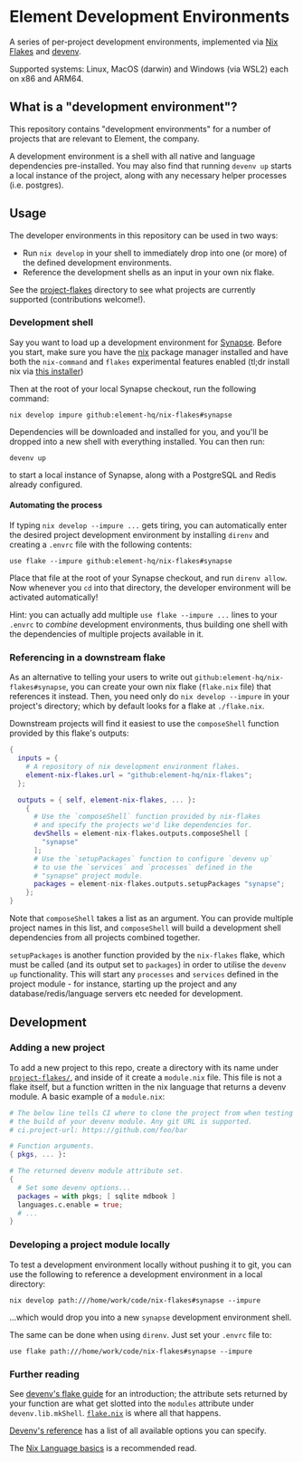 # Element Development Environments

A series of per-project development environments, implemented via [Nix
Flakes](https://zero-to-nix.com/concepts/flakes) and
[devenv](https://devenv.sh/).

Supported systems: Linux, MacOS (darwin) and Windows (via WSL2) each on x86 and
ARM64.

## What is a "development environment"?

This repository contains "development environments" for a number of projects
that are relevant to Element, the company.

A development environment is a shell with all native and language dependencies
pre-installed. You may also find that running `devenv up` starts a local
instance of the project, along with any necessary helper processes (i.e.
postgres).

## Usage

The developer environments in this repository can be used in two ways:

* Run `nix develop` in your shell to immediately drop into one (or more)
  of the defined development environments.
* Reference the development shells as an input in your own nix flake.

See the [project-flakes](./project-flakes) directory to see what projects
are currently supported (contributions welcome!).

### Development shell

Say you want to load up a development environment for
[Synapse](https://github.com/matrix-org/synapse). Before you start, make sure
you have the [nix](https://nixos.org/download) package manager installed and
have both the `nix-command` and `flakes` experimental features enabled (tl;dr
install nix via [this
installer](https://github.com/DeterminateSystems/nix-installer?tab=readme-ov-file#the-determinate-nix-installer))

Then at the root of your local Synapse checkout, run the following command:

```shell
nix develop impure github:element-hq/nix-flakes#synapse
```

Dependencies will be downloaded and installed for you, and you'll be dropped
into a new shell with everything installed. You can then run:

```shell
devenv up
```

to start a local instance of Synapse, along with a PostgreSQL and Redis already
configured.

#### Automating the process

If typing `nix develop --impure ...` gets tiring, you can automatically enter
the desired project development environment by installing `direnv` and creating
a `.envrc` file with the following contents:

```
use flake --impure github:element-hq/nix-flakes#synapse
```

Place that file at the root of your Synapse checkout, and run `direnv allow`.
Now whenever you `cd` into that directory, the developer environment will be
activated automatically!

Hint: you can actually add multiple `use flake --impure ...` lines to your
`.envrc` to *combine* development environments, thus building one shell
with the dependencies of multiple projects available in it.

### Referencing in a downstream flake

As an alternative to telling your users to write out
`github:element-hq/nix-flakes#synapse`, you can create your own nix flake
(`flake.nix` file) that references it instead. Then, you need only do `nix
develop --impure` in your project's directory; which by default looks for a
flake at `./flake.nix`.

Downstream projects will find it easiest to use the `composeShell` function
provided by this flake's outputs:

```nix
{
  inputs = {
    # A repository of nix development environment flakes.
    element-nix-flakes.url = "github:element-hq/nix-flakes";
  };

  outputs = { self, element-nix-flakes, ... }:
    {
      # Use the `composeShell` function provided by nix-flakes
      # and specify the projects we'd like dependencies for.
      devShells = element-nix-flakes.outputs.composeShell [
        "synapse"
      ];
      # Use the `setupPackages` function to configure `devenv up`
      # to use the `services` and `processes` defined in the
      # "synapse" project module.
      packages = element-nix-flakes.outputs.setupPackages "synapse";
    };
}
```

Note that `composeShell` takes a list as an argument. You can provide multiple
project names in this list, and `composeShell` will build a development shell
dependencies from all projects combined together.

`setupPackages` is another function provided by the `nix-flakes` flake, which
must be called (and its output set to `packages`) in order to utilise the
`devenv up` functionality. This will start any `processes` and `services`
defined in the project module - for instance, starting up the project and
any database/redis/language servers etc needed for development.

## Development

### Adding a new project

To add a new project to this repo, create a directory with its name under
[`project-flakes/`](project-flakes/), and inside of it create a `module.nix`
file. This file is not a flake itself, but a function written in the nix
language that returns a devenv module. A basic example of a `module.nix`:

```nix
# The below line tells CI where to clone the project from when testing
# the build of your devenv module. Any git URL is supported.
# ci.project-url: https://github.com/foo/bar

# Function arguments.
{ pkgs, ... }:

# The returned devenv module attribute set.
{
  # Set some devenv options...
  packages = with pkgs; [ sqlite mdbook ]
  languages.c.enable = true;
  # ...
}
```

### Developing a project module locally

To test a development environment locally without pushing it to git, you can
use the following to reference a development environment in a local directory:

```
nix develop path:///home/work/code/nix-flakes#synapse --impure
```

...which would drop you into a new `synapse` development environment shell.

The same can be done when using `direnv`. Just set your `.envrc` file to:

```
use flake path:///home/work/code/nix-flakes#synapse --impure
```

### Further reading

See [devenv's flake guide](https://devenv.sh/guides/using-with-flakes/) for an
introduction; the attribute sets returned by your function are what get slotted
into the `modules` attribute under `devenv.lib.mkShell`. [`flake.nix`](flake.nix)
is where all that happens.

[Devenv's reference](https://devenv.sh/reference/options/) has a list of all
available options you can specify.

The [Nix Language basics](https://zero-to-nix.com/concepts/nix-language) is a
recommended read.